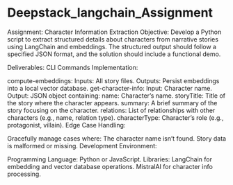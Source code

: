 # Deepstack_langchain_Assignment

Assignment: Character Information Extraction
Objective:
Develop a Python script to extract structured details about characters from narrative stories using LangChain and embeddings. The structured output should follow a specified JSON format, and the solution should include a functional demo.

Deliverables:
CLI Commands Implementation:

compute-embeddings:
Inputs: All story files.
Outputs: Persist embeddings into a local vector database.
get-character-info:
Input: Character name.
Output: JSON object containing:
name: Character’s name.
storyTitle: Title of the story where the character appears.
summary: A brief summary of the story focusing on the character.
relations: List of relationships with other characters (e.g., name, relation type).
characterType: Character’s role (e.g., protagonist, villain).
Edge Case Handling:

Gracefully manage cases where:
The character name isn’t found.
Story data is malformed or missing.
Development Environment:

Programming Language: Python or JavaScript.
Libraries:
LangChain for embedding and vector database operations.
MistralAI for character info processing.
